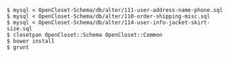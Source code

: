 
    $ mysql < OpenCloset-Schema/db/alter/111-user-address-name-phone.sql
    $ mysql < OpenCloset-Schema/db/alter/110-order-shipping-misc.sql
    $ mysql < OpenCloset-Schema/db/alter/114-user-info-jacket-skirt-size.sql
    $ closetpan OpenCloset::Schema OpenCloset::Common
    $ bower install
    $ grunt
